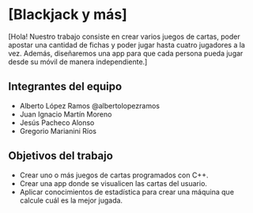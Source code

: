 # [Blackjack y más]

[Hola! Nuestro trabajo consiste en crear varios juegos de cartas, poder apostar una cantidad de fichas y poder jugar hasta cuatro 
jugadores a la vez. Además, diseñaremos una app para que cada persona pueda jugar desde su móvil de manera independiente.]

## Integrantes del equipo

- Alberto López Ramos @albertolopezramos
- Juan Ignacio Martín Moreno
- Jesús Pacheco Alonso
- Gregorio Marianini Ríos

## Objetivos del trabajo

- Crear uno o más juegos de cartas programados con C++.
- Crear una app donde se visualicen las cartas del usuario.
- Aplicar conocimientos de estadística para crear una máquina que calcule cuál es la mejor jugada.
